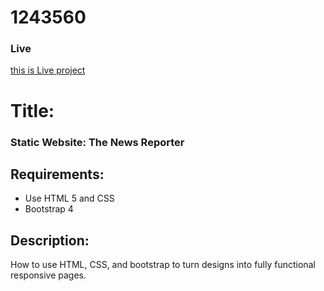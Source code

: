 # 1243560
### Live 

[this is Live project](https://mostafiz9900.github.io/1243560/)


# Title:
### Static Website: The News Reporter

## Requirements:
- Use HTML 5 and CSS
- Bootstrap 4
## Description:
How to use HTML, CSS, and bootstrap to turn designs into fully functional responsive pages.


